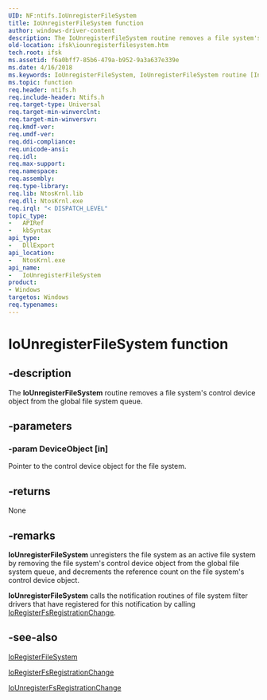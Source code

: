 ```yaml
---
UID: NF:ntifs.IoUnregisterFileSystem
title: IoUnregisterFileSystem function
author: windows-driver-content
description: The IoUnregisterFileSystem routine removes a file system's control device object from the global file system queue.
old-location: ifsk\iounregisterfilesystem.htm
tech.root: ifsk
ms.assetid: f6a0bff7-85b6-479a-b952-9a3a637e339e
ms.date: 4/16/2018
ms.keywords: IoUnregisterFileSystem, IoUnregisterFileSystem routine [Installable File System Drivers], ifsk.iounregisterfilesystem, ioref_8799f64d-023b-4a67-8761-0899951596ad.xml, ntifs/IoUnregisterFileSystem
ms.topic: function
req.header: ntifs.h
req.include-header: Ntifs.h
req.target-type: Universal
req.target-min-winverclnt: 
req.target-min-winversvr: 
req.kmdf-ver: 
req.umdf-ver: 
req.ddi-compliance: 
req.unicode-ansi: 
req.idl: 
req.max-support: 
req.namespace: 
req.assembly: 
req.type-library: 
req.lib: NtosKrnl.lib
req.dll: NtosKrnl.exe
req.irql: "< DISPATCH_LEVEL"
topic_type:
-	APIRef
-	kbSyntax
api_type:
-	DllExport
api_location:
-	NtosKrnl.exe
api_name:
-	IoUnregisterFileSystem
product:
- Windows
targetos: Windows
req.typenames: 
---
```


# IoUnregisterFileSystem function


## -description


The <b>IoUnregisterFileSystem</b> routine removes a file system's control device object from the global file system queue.


## -parameters




### -param DeviceObject [in]

Pointer to the control device object for the file system.


## -returns



None




## -remarks



<b>IoUnregisterFileSystem</b> unregisters the file system as an active file system by removing the file system's control device object from the global file system queue, and decrements the reference count on the file system's control device object. 

<b>IoUnregisterFileSystem</b> calls the notification routines of file system filter drivers that have registered for this notification by calling <a href="https://msdn.microsoft.com/library/windows/hardware/ff548499">IoRegisterFsRegistrationChange</a>. 




## -see-also




<a href="https://msdn.microsoft.com/library/windows/hardware/ff548494">IoRegisterFileSystem</a>



<a href="https://msdn.microsoft.com/library/windows/hardware/ff548499">IoRegisterFsRegistrationChange</a>



<a href="https://msdn.microsoft.com/library/windows/hardware/ff548557">IoUnregisterFsRegistrationChange</a>
 

 

